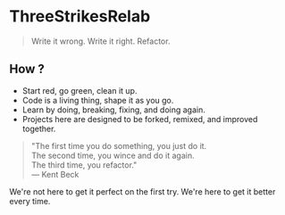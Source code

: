 # ThreeStrikesRelab
> Write it wrong. Write it right. Refactor.

## How ?
- Start red, go green, clean it up.
- Code is a living thing, shape it as you go.
- Learn by doing, breaking, fixing, and doing again.
- Projects here are designed to be forked, remixed, and improved together.

> "The first time you do something, you just do it.  
> The second time, you wince and do it again.  
> The third time, you refactor."  
> — Kent Beck

We're not here to get it perfect on the first try. We're here to get it better every time.
